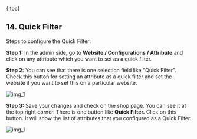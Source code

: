 {:toc}

## 14. Quick Filter
Steps to configure the Quick Filter:

**Step 1:** In the admin side, go to **Website / Configurations / Attribute** and click on any attribute which you want to set as a quick filter.

**Step 2:** You can see that there is one selection field like "Quick Filter". Check this button for setting an attribute as a quick filter and set the website if you want to set this on a particular website.

![img_1](section_14/images/1.png)

**Step 3:** Save your changes and check on the shop page. You can see it at the top right corner. There is one button like **Quick Filter.** Click on this button. It will show the list of attributes that you configured as a Quick Filter.

![img_1](section_14/images/2.png)